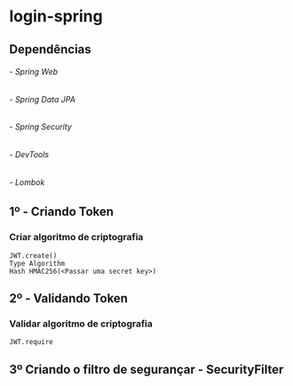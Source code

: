 # login-spring 
## Dependências  
###### - Spring Web
###### - Spring Data JPA
###### - Spring Security
###### - DevTools
###### - Lombok


## 1º - Criando Token
### Criar algoritmo de criptografia
```
JWT.create()
Type Algorithm
Hash HMAC256(<Passar uma secret key>)
```

## 2º - Validando Token
### Validar algoritmo de criptografia
```
JWT.require
```

## 3º Criando o filtro de segurançar - SecurityFilter